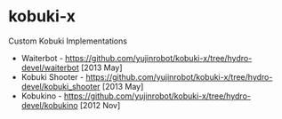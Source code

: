 kobuki-x
========

Custom Kobuki Implementations


* Waiterbot - https://github.com/yujinrobot/kobuki-x/tree/hydro-devel/waiterbot  [2013 May]
* Kobuki Shooter - https://github.com/yujinrobot/kobuki-x/tree/hydro-devel/kobuki_shooter [2013 May]
* Kobukino - https://github.com/yujinrobot/kobuki-x/tree/hydro-devel/kobukino [2012 Nov]


